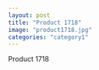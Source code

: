 ```yaml
---
layout: post
title: "Product 1718"
image: "product1718.jpg"
categories: "category1"
---
```

Product 1718
